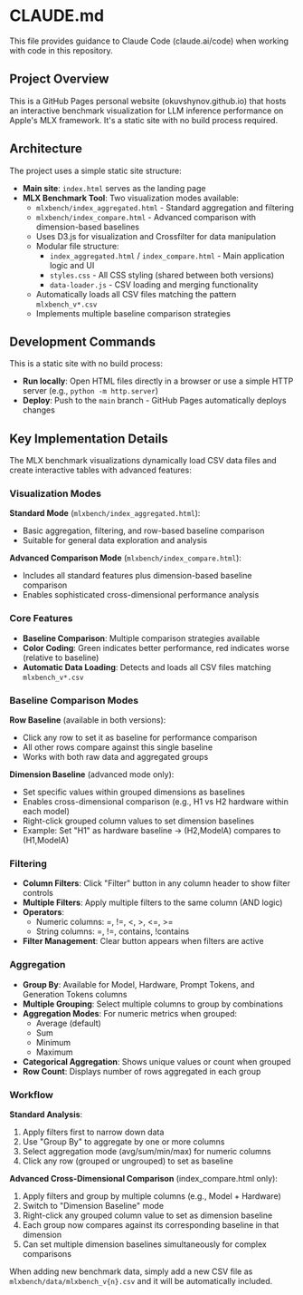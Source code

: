 # CLAUDE.md

This file provides guidance to Claude Code (claude.ai/code) when working with code in this repository.

## Project Overview

This is a GitHub Pages personal website (okuvshynov.github.io) that hosts an interactive benchmark visualization for LLM inference performance on Apple's MLX framework. It's a static site with no build process required.

## Architecture

The project uses a simple static site structure:
- **Main site**: `index.html` serves as the landing page
- **MLX Benchmark Tool**: Two visualization modes available:
  - `mlxbench/index_aggregated.html` - Standard aggregation and filtering
  - `mlxbench/index_compare.html` - Advanced comparison with dimension-based baselines
  - Uses D3.js for visualization and Crossfilter for data manipulation
  - Modular file structure:
    - `index_aggregated.html` / `index_compare.html` - Main application logic and UI
    - `styles.css` - All CSS styling (shared between both versions)
    - `data-loader.js` - CSV loading and merging functionality
  - Automatically loads all CSV files matching the pattern `mlxbench_v*.csv`
  - Implements multiple baseline comparison strategies

## Development Commands

This is a static site with no build process:
- **Run locally**: Open HTML files directly in a browser or use a simple HTTP server (e.g., `python -m http.server`)
- **Deploy**: Push to the `main` branch - GitHub Pages automatically deploys changes

## Key Implementation Details

The MLX benchmark visualizations dynamically load CSV data files and create interactive tables with advanced features:

### Visualization Modes

**Standard Mode** (`mlxbench/index_aggregated.html`):
- Basic aggregation, filtering, and row-based baseline comparison
- Suitable for general data exploration and analysis

**Advanced Comparison Mode** (`mlxbench/index_compare.html`):
- Includes all standard features plus dimension-based baseline comparison
- Enables sophisticated cross-dimensional performance analysis

### Core Features
- **Baseline Comparison**: Multiple comparison strategies available
- **Color Coding**: Green indicates better performance, red indicates worse (relative to baseline)
- **Automatic Data Loading**: Detects and loads all CSV files matching `mlxbench_v*.csv`

### Baseline Comparison Modes

**Row Baseline** (available in both versions):
- Click any row to set it as baseline for performance comparison
- All other rows compare against this single baseline
- Works with both raw data and aggregated groups

**Dimension Baseline** (advanced mode only):
- Set specific values within grouped dimensions as baselines
- Enables cross-dimensional comparison (e.g., H1 vs H2 hardware within each model)
- Right-click grouped column values to set dimension baselines
- Example: Set "H1" as hardware baseline → (H2,ModelA) compares to (H1,ModelA)

### Filtering
- **Column Filters**: Click "Filter" button in any column header to show filter controls
- **Multiple Filters**: Apply multiple filters to the same column (AND logic)
- **Operators**: 
  - Numeric columns: =, !=, <, >, <=, >=
  - String columns: =, !=, contains, !contains
- **Filter Management**: Clear button appears when filters are active

### Aggregation
- **Group By**: Available for Model, Hardware, Prompt Tokens, and Generation Tokens columns
- **Multiple Grouping**: Select multiple columns to group by combinations
- **Aggregation Modes**: For numeric metrics when grouped:
  - Average (default)
  - Sum
  - Minimum
  - Maximum
- **Categorical Aggregation**: Shows unique values or count when grouped
- **Row Count**: Displays number of rows aggregated in each group

### Workflow

**Standard Analysis**:
1. Apply filters first to narrow down data
2. Use "Group By" to aggregate by one or more columns
3. Select aggregation mode (avg/sum/min/max) for numeric columns
4. Click any row (grouped or ungrouped) to set as baseline

**Advanced Cross-Dimensional Comparison** (index_compare.html only):
1. Apply filters and group by multiple columns (e.g., Model + Hardware)
2. Switch to "Dimension Baseline" mode
3. Right-click any grouped column value to set as dimension baseline
4. Each group now compares against its corresponding baseline in that dimension
5. Can set multiple dimension baselines simultaneously for complex comparisons

When adding new benchmark data, simply add a new CSV file as `mlxbench/data/mlxbench_v{n}.csv` and it will be automatically included.